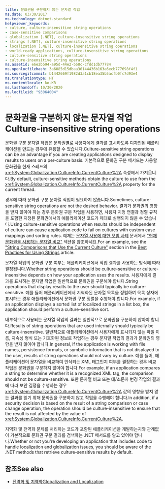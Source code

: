 ```yaml
---
title: 문화권을 구분하지 않는 문자열 작업
ms.date: 03/30/2017
ms.technology: dotnet-standard
helpviewer_keywords:
- culture, culture-insensitive string operations
- case-sensitive comparisons
- globalization [.NET], culture-insensitive string operations
- strings [.NET], culture-insensitive string operations
- localization [.NET], culture-insensitive string operations
- world-ready applications, culture-insensitive string operations
- culture-sensitive string operations
- culture-insensitive string operations
ms.assetid: e6e2bb94-a95d-44e2-b68c-cfdd1db77784
ms.openlocfilehash: 3a6085d15dbaa30144436b163a6ecb777698f4f1
ms.sourcegitcommit: b1442669f1982d3a1cb18ea35b5acfb0fc7d93e4
ms.translationtype: HT
ms.contentlocale: ko-KR
ms.lasthandoff: 10/30/2020
ms.locfileid: "93064004"
---
```

# <a name="culture-insensitive-string-operations"></a><span data-ttu-id="a26c2-102">문화권을 구분하지 않는 문자열 작업</span><span class="sxs-lookup"><span data-stu-id="a26c2-102">Culture-insensitive string operations</span></span>

<span data-ttu-id="a26c2-103">문화권 구분 문자열 작업은 문화권별로 사용자에게 결과를 표시하도록 디자인된 애플리케이션을 만드는 경우에 유용할 수 있습니다.</span><span class="sxs-lookup"><span data-stu-id="a26c2-103">Culture-sensitive string operations can be an advantage if you are creating applications designed to display results to users on a per-culture basis.</span></span> <span data-ttu-id="a26c2-104">기본적으로 문화권 구분 메서드는 사용할 문화권을 현재 스레드의 <xref:System.Globalization.CultureInfo.CurrentCulture%2A> 속성에서 가져옵니다.</span><span class="sxs-lookup"><span data-stu-id="a26c2-104">By default, culture-sensitive methods obtain the culture to use from the <xref:System.Globalization.CultureInfo.CurrentCulture%2A> property for the current thread.</span></span>

<span data-ttu-id="a26c2-105">경우에 따라 문화권 구분 문자열 작업이 필요하지 않습니다.</span><span class="sxs-lookup"><span data-stu-id="a26c2-105">Sometimes, culture-sensitive string operations are not the desired behavior.</span></span> <span data-ttu-id="a26c2-106">결과가 문화권의 영향을 받지 않아야 하는 경우 문화권 구분 작업을 사용하면, 사용자 지정 연결과 정렬 규칙을 포함한 지정된 문화권에서의 애플리케이션 코드가 제대로 실행되지 않을 수 있습니다.</span><span class="sxs-lookup"><span data-stu-id="a26c2-106">Using culture-sensitive operations when results should be independent of culture can cause application code to fail on cultures with custom case mappings and sorting rules.</span></span> <span data-ttu-id="a26c2-107">예제는 [문자열 사용에 대한 모범 사례](../base-types/best-practices-strings.md) 문서에서 ["현재 문화권을 사용하는 문자열 비교"](../base-types/best-practices-strings.md#string-comparisons-that-use-the-current-culture) 섹션을 참조하세요.</span><span class="sxs-lookup"><span data-stu-id="a26c2-107">For an example, see the ["String Comparisons that Use the Current Culture"](../base-types/best-practices-strings.md#string-comparisons-that-use-the-current-culture) section in the [Best Practices for Using Strings](../base-types/best-practices-strings.md) article.</span></span>

<span data-ttu-id="a26c2-108">문자열 작업의 문화권 구분 여부는 애플리케이션에서 작업 결과를 사용하는 방식에 따라 결정됩니다.</span><span class="sxs-lookup"><span data-stu-id="a26c2-108">Whether string operations should be culture-sensitive or culture-insensitive depends on how your application uses the results.</span></span> <span data-ttu-id="a26c2-109">사용자에게 결과를 표시하는 문자열 작업은 일반적으로 문화권을 구분해야 합니다.</span><span class="sxs-lookup"><span data-stu-id="a26c2-109">String operations that display results to the user should typically be culture-sensitive.</span></span> <span data-ttu-id="a26c2-110">예를 들어 애플리케이션에서 지역화된 문자열 목록을 정렬하여 목록 상자에 표시하는 경우 애플리케이션에서 문화권 구분 정렬을 수행해야 합니다.</span><span class="sxs-lookup"><span data-stu-id="a26c2-110">For example, if an application displays a sorted list of localized strings in a list box, the application should perform a culture-sensitive sort.</span></span>

<span data-ttu-id="a26c2-111">내부적으로 사용되는 문자열 작업의 결과는 일반적으로 문화권을 구분하지 않아야 합니다.</span><span class="sxs-lookup"><span data-stu-id="a26c2-111">Results of string operations that are used internally should typically be culture-insensitive.</span></span> <span data-ttu-id="a26c2-112">일반적으로 애플리케이션에서 사용자에게 표시되지 않는 파일 이름, 지속성 형식 또는 기호화된 정보로 작업하는 경우 문자열 작업의 결과가 문화권의 영향을 받지 않아야 합니다.</span><span class="sxs-lookup"><span data-stu-id="a26c2-112">In general, if the application is working with file names, persistence formats, or symbolic information that is not displayed to the user, results of string operations should not vary by culture.</span></span> <span data-ttu-id="a26c2-113">예를 들어, 애플리케이션이 문자열을 비교하여 인식되는 XML 태그인지 여부를 결정하는 경우 비교 작업은 문화권을 구분하지 않아야 합니다.</span><span class="sxs-lookup"><span data-stu-id="a26c2-113">For example, if an application compares a string to determine whether it is a recognized XML tag, the comparison should not be culture-sensitive.</span></span> <span data-ttu-id="a26c2-114">또한 문자열 비교 또는 대/소문자 변경 작업의 결과에 따라 보안 결정을 수행하는 경우 <xref:System.Globalization.CultureInfo.CurrentCulture%2A> 값의 영향을 받지 않는 결과를 얻기 위해 문화권을 구분하지 않고 작업을 수행해야 합니다.</span><span class="sxs-lookup"><span data-stu-id="a26c2-114">In addition, if a security decision is based on the result of a string comparison or case change operation, the operation should be culture-insensitive to ensure that the result is not affected by the value of <xref:System.Globalization.CultureInfo.CurrentCulture%2A>.</span></span>

<span data-ttu-id="a26c2-115">지역화 및 전역화 문제를 처리하는 코드가 포함된 애플리케이션을 개발하는지와 관계없이 기본적으로 문화권 구분 결과를 검색하는 .NET 메서드를 알고 있어야 합니다.</span><span class="sxs-lookup"><span data-stu-id="a26c2-115">Whether or not you're developing an application that includes code to handle localization and globalization issues, you should be aware of the .NET methods that retrieve culture-sensitive results by default.</span></span>

## <a name="see-also"></a><span data-ttu-id="a26c2-116">참조</span><span class="sxs-lookup"><span data-stu-id="a26c2-116">See also</span></span>

- [<span data-ttu-id="a26c2-117">전역화 및 지역화</span><span class="sxs-lookup"><span data-stu-id="a26c2-117">Globalization and Localization</span></span>](index.md)
